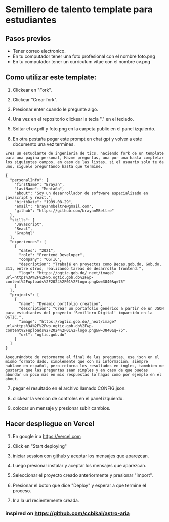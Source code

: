 # Semillero de talento template para estudiantes

## Pasos previos

- Tener correo electronico.
- En tu computador tener una foto profesional con el nombre foto.png
- En tu computador tener un curriculum vitae con el nombre cv.png

## Como utilizar este template:

1. Clickear en "Fork".

2. Clickear "Crear fork".

3. Presionar enter cuando le pregunte algo.

4. Una vez en el repositorio clickear la tecla "." en el teclado.

5. Soltar el cv.pdf y foto.png en la carpeta public en el panel izquierdo.

6. En otra pestaña pegar este prompt en chat gpt y volver a este documento una vez termines.

```
Eres un estudiante de ingeniería de tics, haciendo fork de un template para una pagina personal, Hazme preguntas, una por una hasta completar los siguientes campos, en caso de las listas, si el usuario solo te da uno, síguele preguntándo hasta que termine.

{
  "personalInfo": {
    "firstName": "Brayan",
    "lastName": "Montaño",
    "about": "Soy un desarrollador de software especializado en javascript y react.",
    "birthDate": "1999-08-29",
    "email": "brayanmbeltre@gmail.com",
    "github": "https://github.com/brayanMBeltre"
  },
  "skills": [
    "Javascript",
    "React",
    "Graphql"
  ],
  "experiences": [
    {
      "dates": "2021",
      "role": "Frontend Developer",
      "company": "OGTIC",
      "description": "Trabajé en proyectos como Becas.gob.do, Gob.do, 311, entre otros, realizando tareas de desarrollo frontend.",
      "logo": "https://ogtic.gob.do/_next/image?url=https%3A%2F%2Fwp.ogtic.gob.do%2Fwp-content%2Fuploads%2F2024%2F01%2Flogo.png&w=3840&q=75"
    }
  ],
  "projects": [
    {
      "name": "Dynamic portfolio creation",
      "description": "Crear un portafolio genérico a partir de un JSON para estudiantes del proyecto 'Semillero Digital' impartido en la OGTIC.",
      "image": "https://ogtic.gob.do/_next/image?url=https%3A%2F%2Fwp.ogtic.gob.do%2Fwp-content%2Fuploads%2F2024%2F01%2Flogo.png&w=3840&q=75",
      "url": "ogtic.gob.do"
    }
  ]
}

Asegurándote de retornarme al final de las preguntas, ese json en el mismo formato dado, simplemente que con mi información, siempre hablame en español, pero retorna los resultados en ingles, tammbien me gustaria que las preguntas sean simples y en caso de que puedas abundar un poco mas en mis respuestas lo hagas como por ejemplo en el about.
```

7. pegar el resultado en el archivo llamado CONFIG.json.

8. clickear la version de controles en el panel izquierdo.

9. colocar un mensaje y presionar subir cambios.

## Hacer despliegue en Vercel

1. En google ir a https://vercel.com

2. Click en "Start deploying"

3. iniciar session con github y aceptar los mensajes que aparezcan.

4. Luego presionar instalar y aceptar los mensajes que aparezcan.

5. Seleccionar el proyecto creado anteriormente y presionar "import".

6. Presionar el boton que dice "Deploy" y esperar a que termine el proceso.

7. Ir a la url recientemente creada.

### inspired on https://github.com/ccbikai/astro-aria
